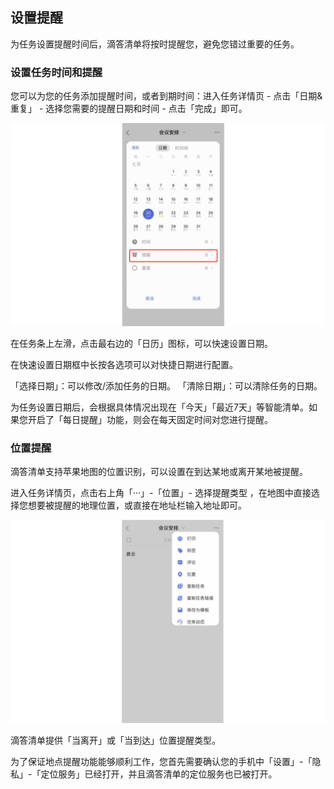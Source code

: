 ## 设置提醒

为任务设置提醒时间后，滴答清单将按时提醒您，避免您错过重要的任务。


### 设置任务时间和提醒

您可以为您的任务添加提醒时间，或者到期时间：进入任务详情页 - 点击「日期&重复」 - 选择您需要的提醒日期和时间 - 点击「完成」即可。

![](../../images/ios/99.png)

在任务条上左滑，点击最右边的「日历」图标，可以快速设置日期。

在快速设置日期框中长按各选项可以对快捷日期进行配置。 

「选择日期」：可以修改/添加任务的日期。
「清除日期」：可以清除任务的日期。

为任务设置日期后，会根据具体情况出现在「今天」「最近7天」等智能清单。如果您开启了「每日提醒」功能，则会在每天固定时间对您进行提醒。


### 位置提醒

滴答清单支持苹果地图的位置识别，可以设置在到达某地或离开某地被提醒。

进入任务详情页，点击右上角「···」-「位置」- 选择提醒类型 ，在地图中直接选择您想要被提醒的地理位置，或直接在地址栏输入地址即可。

![](../../images/ios/2.png)

滴答清单提供「当离开」或「当到达」位置提醒类型。

为了保证地点提醒功能能够顺利工作，您首先需要确认您的手机中「设置」-「隐私」-「定位服务」已经打开，并且滴答清单的定位服务也已被打开。

